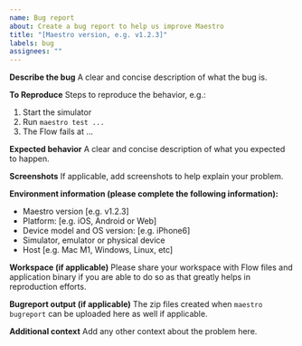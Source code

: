 ```yaml
---
name: Bug report
about: Create a bug report to help us improve Maestro
title: "[Maestro version, e.g. v1.2.3]"
labels: bug
assignees: ""
---
```


**Describe the bug**
A clear and concise description of what the bug is.

**To Reproduce**
Steps to reproduce the behavior, e.g.:

1. Start the simulator
2. Run `maestro test ...`
3. The Flow fails at ...

**Expected behavior**
A clear and concise description of what you expected to happen.

**Screenshots**
If applicable, add screenshots to help explain your problem.

**Environment information (please complete the following information):**

- Maestro version [e.g. v1.2.3]
- Platform: [e.g. iOS, Android or Web]
- Device model and OS version: [e.g. iPhone6]
- Simulator, emulator or physical device
- Host [e.g. Mac M1, Windows, Linux, etc]

**Workspace (if applicable)**
Please share your workspace with Flow files and application binary if you are able to do so as that greatly helps in reproduction efforts.

**Bugreport output (if applicable)**
The zip files created when `maestro bugreport` can be uploaded here as well if applicable.

**Additional context**
Add any other context about the problem here.
